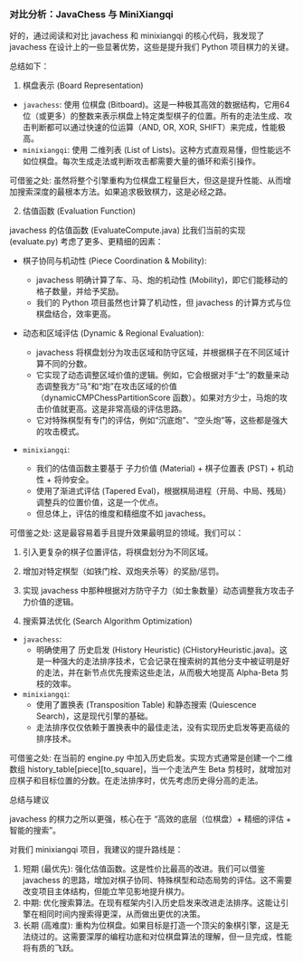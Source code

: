 ### 对比分析：JavaChess 与 MiniXiangqi

好的，通过阅读和对比 javachess 和 minixiangqi 的核心代码，我发现了 javachess 在设计上的一些显著优势，这些是提升我们 Python 项目棋力的关键。

  总结如下：

  1. 棋盘表示 (Board Representation)

   * `javachess`: 使用 位棋盘 
     (Bitboard)。这是一种极其高效的数据结构，它用64位（或更多）的整数来表示棋盘上特定类型棋子的位置。所有的走法生成、攻击判断都可以通过快速的位运算（AND, 
     OR, XOR, SHIFT）来完成，性能极高。
   * `minixiangqi`: 使用 二维列表 (List of Lists)。这种方式直观易懂，但性能远不如位棋盘。每次生成走法或判断攻击都需要大量的循环和索引操作。

  可借鉴之处:
  虽然将整个引擎重构为位棋盘工程量巨大，但这是提升性能、从而增加搜索深度的最根本方法。如果追求极致棋力，这是必经之路。

  2. 估值函数 (Evaluation Function)

  javachess 的估值函数 (EvaluateCompute.java) 比我们当前的实现 (evaluate.py) 考虑了更多、更精细的因素：

   * 棋子协同与机动性 (Piece Coordination & Mobility):
       * javachess 明确计算了车、马、炮的机动性 (Mobility)，即它们能移动的格子数量，并给予奖励。
       * 我们的 Python 项目虽然也计算了机动性，但 javachess 的计算方式与位棋盘结合，效率更高。

   * 动态和区域评估 (Dynamic & Regional Evaluation):
       * javachess 将棋盘划分为攻击区域和防守区域，并根据棋子在不同区域计算不同的分数。
       * 它实现了动态调整区域价值的逻辑。例如，它会根据对手“士”的数量来动态调整我方“马”和“炮”在攻击区域的价值（dynamicCMPChessPartitionScore 
         函数）。如果对方少士，马炮的攻击价值就更高。这是非常高级的评估思路。
       * 它对特殊棋型有专门的评估，例如“沉底炮”、“空头炮”等，这些都是强大的攻击模式。

   * `minixiangqi`:
       * 我们的估值函数主要基于 子力价值 (Material) + 棋子位置表 (PST) + 机动性 + 将帅安全。
       * 使用了渐进式评估 (Tapered Eval)，根据棋局进程（开局、中局、残局）调整兵的位置价值，这是一个优点。
       * 但总体上，评估的维度和精细度不如 javachess。

  可借鉴之处:
  这是最容易着手且提升效果最明显的领域。我们可以：
   1. 引入更复杂的棋子位置评估，将棋盘划分为不同区域。
   2. 增加对特定棋型（如铁门栓、双炮夹杀等）的奖励/惩罚。
   3. 实现 javachess 中那种根据对方防守子力（如士象数量）动态调整我方攻击子力价值的逻辑。

  3. 搜索算法优化 (Search Algorithm Optimization)

   * `javachess`:
       * 明确使用了 历史启发 (History Heuristic) 
         (CHistoryHeuristic.java)。这是一种强大的走法排序技术，它会记录在搜索树的其他分支中被证明是好的走法，并在新节点优先搜索这些走法，从而极大地提高 
         Alpha-Beta 剪枝的效率。
   * `minixiangqi`:
       * 使用了置换表 (Transposition Table) 和静态搜索 (Quiescence Search)，这是现代引擎的基础。
       * 走法排序仅仅依赖于置换表中的最佳走法，没有实现历史启发等更高级的排序技术。

  可借鉴之处:
  在当前的 engine.py 中加入历史启发。实现方式通常是创建一个二维数组 history_table[piece][to_square]，当一个走法产生 Beta 
  剪枝时，就增加对应棋子和目标位置的分数。在走法排序时，优先考虑历史得分高的走法。

  总结与建议

  javachess 的棋力之所以更强，核心在于 “高效的底层（位棋盘）+ 精细的评估 + 智能的搜索”。

  对我们 minixiangqi 项目，我建议的提升路线是：

   1. 短期 (最优先): 强化估值函数。这是性价比最高的改进。我们可以借鉴 javachess 
      的思路，增加对棋子协同、特殊棋型和动态局势的评估。这不需要改变项目主体结构，但能立竿见影地提升棋力。
   2. 中期: 优化搜索算法。在现有框架内引入历史启发来改进走法排序。这能让引擎在相同时间内搜索得更深，从而做出更优的决策。
   3. 长期 (高难度): 
      重构为位棋盘。如果目标是打造一个顶尖的象棋引擎，这是无法绕过的。这需要深厚的编程功底和对位棋盘算法的理解，但一旦完成，性能将有质的飞跃。
